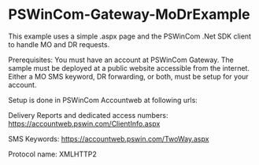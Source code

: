 PSWinCom-Gateway-MoDrExample
============================

This example uses a simple .aspx page and the PSWinCom .Net SDK client to handle MO and DR requests.

Prerequisites:
You must have an account at PSWinCom Gateway.
The sample must be deployed at a public website accessible from the internet. 
Either a MO SMS keyword, DR forwarding, or both, must be setup for your account. 


Setup is done in PSWinCom Accountweb at following urls:

Delivery Reports and dedicated access numbers: https://accountweb.pswin.com/ClientInfo.aspx

SMS Keywords: https://accountweb.pswin.com/TwoWay.aspx


Protocol name: XMLHTTP2
